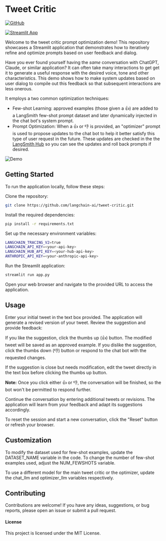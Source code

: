 # Tweet Critic

<!-- markdown-link-check-disable -->
[![GitHub](https://img.shields.io/badge/GitHub-Repository-blue?style=for-the-badge&logo=github)](https://github.com/langchain-ai/tweet-critic)

[![Streamlit App](https://static.streamlit.io/badges/streamlit_badge_black_white.svg)](https://tweet-critic.streamlit.app/)
<!-- markdown-link-check-enable -->

Welcome to the tweet critic prompt optimization demo! This repository showcases a Streamlit application that demonstrates how to iteratively refine and optimize prompts based on user feedback and dialog.

Have you ever found yourself having the _same_ conversation with ChatGPT, Claude, or similar application? It can often take many interactions to get get it to generate a useful response with the desired voice, tone and other characteristics. This demo shows how to make system updates based on user dialog to compile out this feedback so that subsequent interactions are less onerous.

It employs a two common optimization techniques:

- Few-shot Learning: approved examples (those given a 👍) are added to a LangSmith few-shot prompt dataset and later dynamically injected in the chat bot's system prompt.
- Prompt Optimization: When a 👍 or 👎 is provided, an "optimizer" prompt is used to propose updates to the chat bot to help it better satisfy this type of user request in the future. These updates are checked in the the [LangSmith Hub](https://smith.langchain.com/hub) so you can see the updates and roll back prompts if desired.

![Demo](./img/demo.gif)

## Getting Started

To run the application locally, follow these steps:

Clone the repository:

```bash
git clone https://github.com/langchain-ai/tweet-critic.git
```

Install the required dependencies:

```bash
pip install -r requirements.txt
```

Set up the necessary environment variables:

```bash
LANGCHAIN_TRACING_V2=true
LANGCHAIN_API_KEY=<your-api-key>
LANGCHAIN_HUB_API_KEY=<your-hub-api-key>
ANTHROPIC_API_KEY=<your-anthropic-api-key>
```

Run the Streamlit application:

```bash
streamlit run app.py
```

Open your web browser and navigate to the provided URL to access the application.

## Usage

Enter your initial tweet in the text box provided.
The application will generate a revised version of your tweet. Review the suggestion and provide feedback:

If you like the suggestion, click the thumbs up (👍) button. The modified tweet will be saved as an approved example.
If you dislike the suggestion, click the thumbs down (👎) button or respond to the chat bot with the requested changes.

If the suggestion is close but needs modification, edit the tweet directly in the text box before clicking the thumbs up button.

**Note:** Once you click either 👍 or 👎, the conversation will be finished, so the bot won't be permitted to respond further.

Continue the conversation by entering additional tweets or revisions. The application will learn from your feedback and adapt its suggestions accordingly.

To reset the session and start a new conversation, click the "Reset" button or refresh your browser.

## Customization

To modify the dataset used for few-shot examples, update the DATASET_NAME variable in the code.
To change the number of few-shot examples used, adjust the NUM_FEWSHOTS variable.

To use a different model for the main tweet critic or the optimizer, update the chat_llm and optimizer_llm variables respectively.

## Contributing

Contributions are welcome! If you have any ideas, suggestions, or bug reports, please open an issue or submit a pull request.

#### License

This project is licensed under the MIT License.
